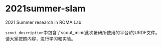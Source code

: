 # 2021summer-slam
2021 Summer research in ROMA Lab

`scout_description`中包含了scout_mini(此次暑研所使用的平台)的URDF文件。请大家按照内容，进行学习和实验。